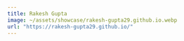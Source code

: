 ```yaml
---
title: Rakesh Gupta
image: ~/assets/showcase/rakesh-gupta29.github.io.webp
url: "https://rakesh-gupta29.github.io/"
---
```

